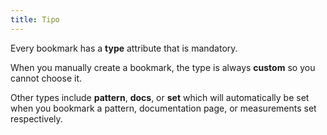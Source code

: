 ```yaml
---
title: Tipo
---
```


Every bookmark has a **type** attribute that is mandatory.

When you manually create a bookmark, the type is always **custom** so you cannot choose it.

Other types include **pattern**, **docs**, or **set** which will automatically be set when you bookmark a pattern, documentation page, or measurements set respectively.

